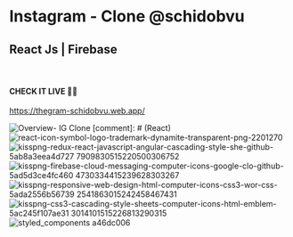 # Instagram - Clone @schidobvu

## React Js | Firebase

<br/>

#### CHECK IT LIVE 🚀🤩

https://thegram-schidobvu.web.app/

![Overview- IG Clone](https://user-images.githubusercontent.com/102816823/162642502-a6ef5229-7b90-4d46-9a59-70d841a9ca28.JPG)
[comment]: # (React)
![react-icon-symbol-logo-trademark-dynamite-transparent-png-2201270](https://user-images.githubusercontent.com/102816823/162646459-95822ae8-9470-4252-9210-cdeddde518af.png)
![kisspng-redux-react-javascript-angular-cascading-style-she-github-5ab8a3eea4d727 7909830515220500306752](https://user-images.githubusercontent.com/102816823/162646493-cb05f65d-1ef0-4e20-bcb6-596cbae6a018.png)
![kisspng-firebase-cloud-messaging-computer-icons-google-clo-github-5ad5d3ce4fc460 4730334415239628303267](https://user-images.githubusercontent.com/102816823/162646513-3c78e120-f46a-42ec-af01-c47b2b25618a.png)
![kisspng-responsive-web-design-html-computer-icons-css3-wor-css-5ada2556b56739 2541863015242458467431](https://user-images.githubusercontent.com/102816823/162646545-32191a7e-5e37-4577-b968-b3af1d80a714.png)
![kisspng-css3-cascading-style-sheets-computer-icons-html-emblem-5ac245f107ae31 3014101515226813290315](https://user-images.githubusercontent.com/102816823/162646553-171a96d8-8f12-44c7-9667-28778aecc0b4.png)
![styled_components a46dc006](https://user-images.githubusercontent.com/102816823/162646570-3449f59c-deb1-4bce-968d-9aa27fe56682.png)
